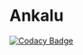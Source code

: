 # Ankalu #

[![Codacy Badge](https://api.codacy.com/project/badge/Grade/336a89b699c045e58ff7fee361ffadbf)](https://www.codacy.com/app/Kathamii/Ankalu?utm_source=github.com&amp;utm_medium=referral&amp;utm_content=AlSalad/Ankalu&amp;utm_campaign=Badge_Grade)
